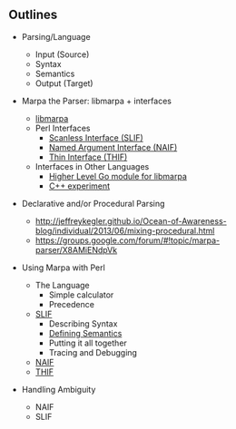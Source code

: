 ﻿Outlines
--------

* Parsing/Language
    + Input (Source)
    + Syntax
    + Semantics
    + Output (Target)

* Marpa the Parser: libmarpa + interfaces
    + [libmarpa](http://jeffreykegler.github.io/Marpa-web-site/libmarpa.html)
    + Perl Interfaces
        - [Scanless Interface (SLIF)](https://metacpan.org/pod/release/JKEGL/Marpa-R2-2.078000/pod/Scanless/DSL.pod)
        - [Named Argument Interface (NAIF)](https://metacpan.org/pod/release/JKEGL/Marpa-R2-2.078000/pod/NAIF.pod)
        - [Thin Interface (THIF)](https://metacpan.org/pod/release/JKEGL/Marpa-R2-2.078000/pod/Advanced/Thin.pod)
    + Interfaces in Other Languages
        - [Higher Level Go module for libmarpa](https://github.com/pstuifzand/go-marpa/)
        - [C++ experiment](https://github.com/pstuifzand/marpa-cpp-rules)

* Declarative and/or Procedural Parsing
    + http://jeffreykegler.github.io/Ocean-of-Awareness-blog/individual/2013/06/mixing-procedural.html
    + https://groups.google.com/forum/#!topic/marpa-parser/X8AMiENdpVk

* Using Marpa with Perl
    + The Language
        - Simple calculator
        - Precedence
    + [SLIF](https://metacpan.org/pod/release/JKEGL/Marpa-R2-2.078000/pod/Scanless.pod)
        - Describing Syntax
        - [Defining Semantics](https://github.com/rns/Marpa-the-Parser/blob/master/Defining-Semantics-in-SLIF.md)
        - Putting it all together
        - Tracing and Debugging
    + [NAIF](https://metacpan.org/pod/release/JKEGL/Marpa-R2-2.078000/pod/NAIF.pod)
    + [THIF](https://metacpan.org/pod/release/JKEGL/Marpa-R2-2.078000/pod/Advanced/Thin.pod)
    
* Handling Ambiguity
    + NAIF
    + SLIF
